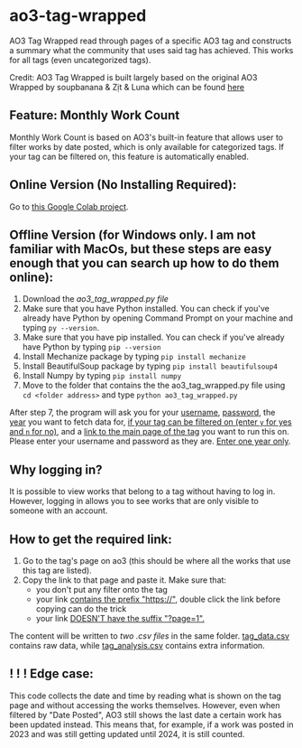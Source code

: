 # ao3-tag-wrapped
AO3 Tag Wrapped read through pages of a specific AO3 tag and constructs a summary what the community that uses said tag has achieved. This works for all tags (even uncategorized tags).

Credit: AO3 Tag Wrapped is built largely based on the original AO3 Wrapped by soupbanana & Zịt & Luna which can be found <a href="https://colab.research.google.com/drive/1N7nsj_aVszbJqfSFWvh3LquND8GluCNb?usp=sharing">here</a>

<h2>Feature: Monthly Work Count</h2>
Monthly Work Count is based on AO3's built-in feature that allows user to filter works by date posted, which is only available for categorized tags. If your tag can be filtered on, this feature is automatically enabled.

<h2>Online Version (No Installing Required):</h2>
Go to <a href="https://colab.research.google.com/drive/1CnJcZD-yL4a9jIv1WKMDZFSu0TzDEs1c?usp=sharing">this Google Colab project</a>.

<h2>Offline Version (for Windows only. I am not familiar with MacOs, but these steps are easy enough that you can search up how to do them online):</h2>

1. Download the <i>ao3_tag_wrapped.py file</i>
2. Make sure that you have Python installed. You can check if you've already have Python by opening Command Prompt on your machine and typing `py --version`.
3. Make sure that you have pip installed. You can check if you've already have Python by typing `pip --version`
4. Install Mechanize package by typing `pip install mechanize`
5. Install BeautifulSoup package by typing `pip install beautifulsoup4`
6. Install Numpy by typing `pip install numpy`
7. Move to the folder that contains the the ao3_tag_wrapped.py file using `cd <folder address>` and type `python ao3_tag_wrapped.py`

After step 7, the program will ask you for your <ins>username</ins>, <ins>password</ins>, the <ins>year</ins> you want to fetch data for, <ins>if your tag can be filtered on (enter `y` for yes and `n` for no)</ins>, and a <ins>link to the main page of the tag</ins> you want to run this on. Please enter your username and password as they are. <ins>Enter one year only</ins>.

<h2>Why logging in?</h2>
It is possible to view works that belong to a tag without having to log in. However, logging in allows you to see works that are only visible to someone with an account.

<h2>How to get the required link:</h2>

1. Go to the tag's page on ao3 (this should be where all the works that use this tag are listed).
2. Copy the link to that page and paste it. Make sure that:
   - you don't put any filter onto the tag
   - your link <ins>contains the prefix "https://"</ins>, double click the link before copying can do the trick
   - your link <ins>DOESN'T have the suffix "?page=1".</ins>

The content will be written to <i>two .csv files</i> in the same folder. <ins>tag_data.csv</ins> contains raw data, while <ins>tag_analysis.csv</ins> contains extra information.

<h2>! ! ! Edge case:</h2>
This code collects the date and time by reading what is shown on the tag page and without accessing the works themselves. However, even when filtered by "Date Posted", AO3 still shows the last date a certain work has been updated instead. This means that, for example, if a work was posted in 2023 and was still getting updated until 2024, it is still counted.